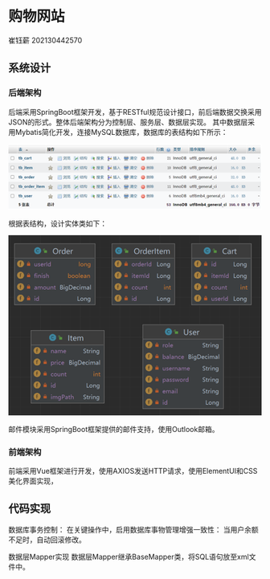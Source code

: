 # 购物网站

崔钰薪 202130442570

## 系统设计

###  后端架构

后端采用SpringBoot框架开发，基于RESTful规范设计接口，前后端数据交换采用JSON的形式。整体后端架构分为控制层、服务层、数据层实现。  其中数据层采用Mybatis简化开发，连接MySQL数据库，数据库的表结构如下所示：

 ![img](https://github.com/liukanshan1/ShoppingWebsite/blob/main/img/1.png?raw=true)  

根据表结构，设计实体类如下：

  ![img](https://github.com/liukanshan1/ShoppingWebsite/blob/main/img/2.png?raw=true)  

邮件模块采用SpringBoot框架提供的邮件支持，使用Outlook邮箱。 

### 前端架构

前端采用Vue框架进行开发，使用AXIOS发送HTTP请求，使用ElementUI和CSS美化界面实现，

## 代码实现

数据库事务控制：  在关键操作中，启用数据库事物管理增强一致性：  当用户余额不足时，自动回滚修改。

数据层Mapper实现  数据层Mapper继承BaseMapper<T>类，将SQL语句放至xml文件中。
